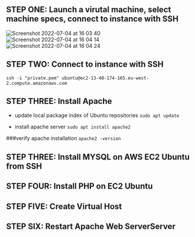 ## STEP ONE: Launch a virutal machine, select machine specs, connect to instance with SSH

![Screenshot 2022-07-04 at 16 03 40](https://user-images.githubusercontent.com/92983658/177186020-93ecbe39-1229-4ade-96ac-e48e5f00fed4.png)
![Screenshot 2022-07-04 at 16 04 14](https://user-images.githubusercontent.com/92983658/177186027-4dc6d0ca-82cd-40ef-b9bf-41b15f160791.png)
![Screenshot 2022-07-04 at 16 04 24](https://user-images.githubusercontent.com/92983658/177186035-6e64e691-d4f3-4079-9598-0ed275ae7c91.png)

## STEP TWO: Connect to instance with SSH
`ssh -i "private.pem" ubuntu@ec2-13-40-174-165.eu-west-2.compute.amazonaws.com`

## STEP THREE: Install Apache
- update local package index of Ubuntu repositories 
`sudo apt update`

- install apache server
`sudo apt install apache2`

###verify apache installation
`apache2 -version`

## STEP THREE: Install MYSQL on AWS EC2 Ubuntu from SSH
## STEP FOUR: Install PHP on EC2 Ubuntu
## STEP FIVE: Create Virtual Host
## STEP SIX: Restart Apache Web ServerServer
